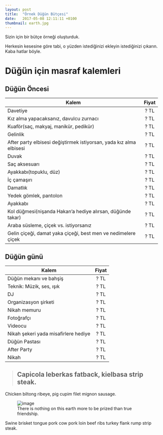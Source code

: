 ```yaml
---
layout: post
title:  "Örnek Düğün Bütçesi"
date:   2017-05-08 12:11:11 +0100
thumbnail: earth.jpg
---
```


Sizin için bir bütçe örneği oluşturduk.

Herkesin kesesine göre tabi, o yüzden istediğinizi ekleyin istediğinizi çıkarın. Kaba hatlar böyle.

# Düğün için masraf kalemleri

## Düğün Öncesi

| Kalem   |      Fiyat      |
|----------|:-------------:|
|Davetiye|? TL|
|Kız alma yapacaksanız, davulcu zurnacı|? TL|
|Kuaför(saç, makyaj, manikür, pedikür)|? TL|
|Gelinlik|? TL|
|After party elbisesi değiştirmek istiyorsan, yada kız alma elbisesi|? TL|
|Duvak|? TL|
|Saç aksesuarı|? TL|
|Ayakkabı(topuklu, düz)|? TL|
|İç çamaşırı|? TL|
|Damatlık|? TL|
|Yedek gömlek, pantolon|? TL|
|Ayakkabı|? TL|
|Kol düğmesi(nişanda Hakan’a hediye alırsan, düğünde takar)|? TL|
|Araba süsleme, çiçek vs. istiyorsanız|? TL|
|Gelin çiçeği, damat yaka çiçeği, best men ve nedimelere çiçek|? TL|

## Düğün günü

| Kalem   |      Fiyat      |
|----------|:-------------:|
|Düğün mekanı ve bahşiş|? TL|
|Teknik: Müzik, ses, ışık|? TL|
|DJ|? TL|
|Organizasyon şirketi|? TL|
|Nikah memuru|? TL|
|Fotoğrafçı|? TL|
|Videocu|? TL|
|Nikah şekeri yada misafirlere hediye|? TL|
|Düğün Pastası|? TL|
|After Party|? TL|
|Nikah|? TL|

> ## Capicola leberkas fatback, kielbasa strip steak.

Chicken biltong ribeye, pig cupim filet mignon sausage.

<figure>
	<img src="{{ site.baseurl }}/assets/earth.jpg" alt="image">
	<figcaption>
		There is nothing on this earth more to be prized than true friendship.
	</figcaption>
</figure>

Swine brisket tongue pork cow pork loin beef ribs turkey flank rump strip steak.
